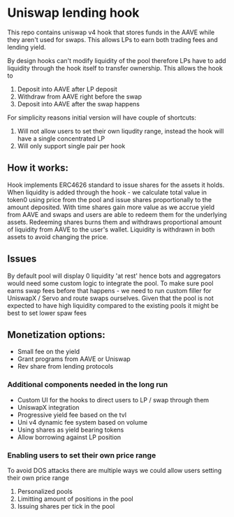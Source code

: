 # Uniswap lending hook

This repo contains uniswap v4 hook that stores funds in the AAVE while they aren't used for swaps.
This allows LPs to earn both trading fees and lending yield.

By design hooks can't modify liquidity of the pool therefore LPs have to add liquidity through the hook itself to transfer ownership.
This allows the hook to
1. Deposit into AAVE after LP deposit
2. Withdraw from AAVE right before the swap
3. Deposit into AAVE after the swap happens

For simplicity reasons initial version will have couple of shortcuts:
1. Will not allow users to set their own liqudity range, instead the hook will have a single concentrated LP
2. Will only support single pair per hook


## How it works:
Hook implements ERC4626 standard to issue shares for the assets it holds.
When liquidity is added through the hook - we calculate total value in token0 using price from the pool and issue shares proportionally to the amount deposited.
With time shares gain more value as we accrue yield from AAVE and swaps and users are able to redeem them for the underlying assets.
Redeeming shares burns them and withdraws proportional amount of liquidity from AAVE to the user's wallet. Liquidity is withdrawn in both assets to avoid changing the price.


## Issues
By default pool will display 0 liquidity 'at rest' hence bots and aggregators would need some custom logic to integrate the pool.
To make sure pool earns swap fees before that happens - we need to run custom filler for UniswapX / Servo and route swaps ourselves.
Given that the pool is not expected to have high liquidity compared to the existing pools it might be best to set lower spaw fees


## Monetization options:
* Small fee on the yield
* Grant programs from AAVE or Uniswap
* Rev share from lending protocols

### Additional components needed in the long run
* Custom UI for the hooks to direct users to LP / swap through them
* UniswapX integration
* Progressive yield fee based on the tvl
* Uni v4 dynamic fee system based on volume
* Using shares as yield bearing tokens
* Allow borrowing against LP position


### Enabling users to set their own price range
To avoid DOS attacks there are multiple ways we could allow users setting their own price range

1. Personalized pools
2. Limitting amount of positions in the pool
3. Issuing shares per tick in the pool

